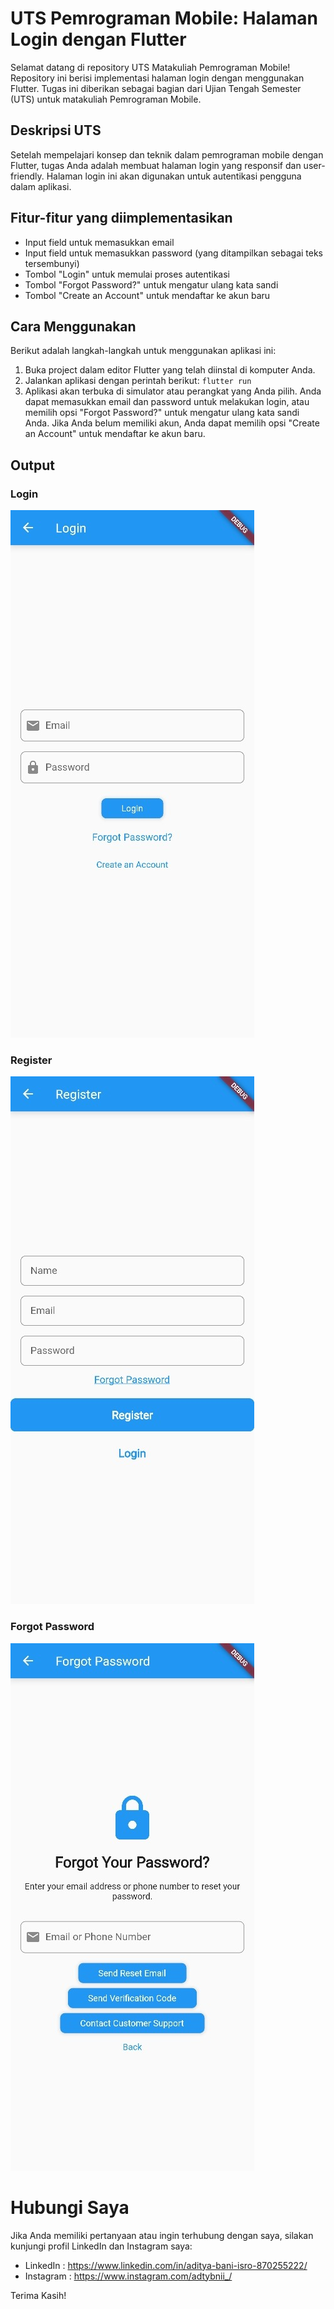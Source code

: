 # UTS Pemrograman Mobile: Halaman Login dengan Flutter

Selamat datang di repository UTS Matakuliah Pemrograman Mobile! Repository ini berisi implementasi halaman login dengan menggunakan Flutter. Tugas ini diberikan sebagai bagian dari Ujian Tengah Semester (UTS) untuk matakuliah Pemrograman Mobile.

## Deskripsi UTS

Setelah mempelajari konsep dan teknik dalam pemrograman mobile dengan Flutter, tugas Anda adalah membuat halaman login yang responsif dan user-friendly. Halaman login ini akan digunakan untuk autentikasi pengguna dalam aplikasi.

## Fitur-fitur yang diimplementasikan

- Input field untuk memasukkan email
- Input field untuk memasukkan password (yang ditampilkan sebagai teks tersembunyi)
- Tombol "Login" untuk memulai proses autentikasi
- Tombol "Forgot Password?" untuk mengatur ulang kata sandi
- Tombol "Create an Account" untuk mendaftar ke akun baru

## Cara Menggunakan

Berikut adalah langkah-langkah untuk menggunakan aplikasi ini:

1. Buka project dalam editor Flutter yang telah diinstal di komputer Anda.
2. Jalankan aplikasi dengan perintah berikut:
   `flutter run`
3. Aplikasi akan terbuka di simulator atau perangkat yang Anda pilih. Anda dapat memasukkan email dan password untuk melakukan login, atau memilih opsi "Forgot Password?" untuk mengatur ulang kata sandi Anda. Jika Anda belum memiliki akun, Anda dapat memilih opsi "Create an Account" untuk mendaftar ke akun baru.

## Output

### Login

![imglogin](assets/images/login.jpeg)

### Register

![imglogin](assets/images/register.jpeg)

### Forgot Password

![imglogin](assets/images/forgot-pw.jpeg)

# Hubungi Saya
Jika Anda memiliki pertanyaan atau ingin terhubung dengan saya, silakan kunjungi profil LinkedIn dan Instagram saya:
- LinkedIn  : https://www.linkedin.com/in/aditya-bani-isro-870255222/
- Instagram : https://www.instagram.com/adtybnii_/

Terima Kasih!
